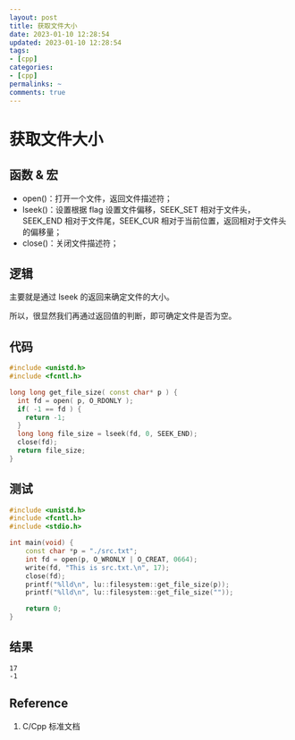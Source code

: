 ```yaml
---
layout: post
title: 获取文件大小
date: 2023-01-10 12:28:54
updated: 2023-01-10 12:28:54
tags: 
- [cpp]
categories: 
- [cpp]
permalinks: ~
comments: true
---
```


# 获取文件大小

## 函数 & 宏

- open()：打开一个文件，返回文件描述符；
- lseek()：设置根据 flag 设置文件偏移，SEEK_SET 相对于文件头，SEEK_END 相对于文件尾，SEEK_CUR 相对于当前位置，返回相对于文件头的偏移量；
- close()：关闭文件描述符；

## 逻辑

主要就是通过 lseek 的返回来确定文件的大小。

所以，很显然我们再通过返回值的判断，即可确定文件是否为空。



## 代码

```c++
#include <unistd.h>
#include <fcntl.h>

long long get_file_size( const char* p ) {
  int fd = open( p, O_RDONLY );
  if( -1 == fd ) {
  	return -1;
  }
  long long file_size = lseek(fd, 0, SEEK_END);
  close(fd);
  return file_size;
}
```



## 测试

```c++
#include <unistd.h>
#include <fcntl.h>
#include <stdio.h>

int main(void) {
    const char *p = "./src.txt";
    int fd = open(p, O_WRONLY | O_CREAT, 0664);
    write(fd, "This is src.txt.\n", 17);
    close(fd);
    printf("%lld\n", lu::filesystem::get_file_size(p));
  	printf("%lld\n", lu::filesystem::get_file_size(""));

    return 0;
}
```



## 结果

```
17
-1
```



## Reference 

1. C/Cpp 标准文档
